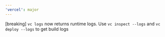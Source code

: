 ```yaml
---
'vercel': major
---
```


[breaking] `vc logs` now returns runtime logs. Use `vc inspect --logs` and `vc deploy --logs` to get build logs
